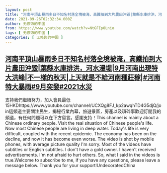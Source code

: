 ```yaml
---
layout: post
title: "河南平頂山暴雨多日不知名村落全境被淹，高鐵拍到大片農田沖毀|葉縣水庫排洪，河水漫堤|9月河南出現特大洪峰|不一樣的秋天|上天就是不給河南種莊稼|#河南特大暴雨#9月突發#2021水災"
date: 2021-09-26T02:32:34.000Z
author: 无修饰的中国
from: https://www.youtube.com/watch?v=NtGFIpOLnio
tags: [ 无修饰的中国 ]
categories: [ 无修饰的中国 ]
---
```

<!--1632623554000-->
[河南平頂山暴雨多日不知名村落全境被淹，高鐵拍到大片農田沖毀|葉縣水庫排洪，河水漫堤|9月河南出現特大洪峰|不一樣的秋天|上天就是不給河南種莊稼|#河南特大暴雨#9月突發#2021水災](https://www.youtube.com/watch?v=NtGFIpOLnio)
------

<div>
支持我們繼續努力，加入會員最低15HKDhttps://www.youtube.com/channel/UCXQg8FJ_kp2awqhTD4G5djQ/join這頻道主要關注民生，揭秘行業內幕，旅遊景區，房產以及瑣碎事歡迎訂閱我的頻道，有任何問題可以在下方留言。感謝支持！This channel is mainly about a Chinese ordinary people. Visit the real situation of Chinese people's life. Now most Chinese people are living in deep water. Today's life is very difficult, coupled with the recent epidemic. The economy has been on the decline, and now it has become even worse. The video is shot by mobile phones, with average picture quality I'm sorry. Most of the videos have subtitles or English subtitles. I don't have a gold owner. I haven't received advertisements. I'm not afraid to hurt others. So, what I said in the videos is true.Welcome to subscribe to me, if you have any questions, please leave a message below. Thank you for your support!UndecoratedChina
</div>
